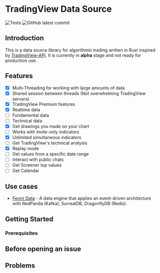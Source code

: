 # TradingView Data Source

![Tests](https://github.com/bitbytelabio/tradingview-rs/actions/workflows/ci.yml/badge.svg)
![GitHub latest commit](https://img.shields.io/github/last-commit/bitbytelabio/tradingView-rs)

## Introduction

This is a data source library for algorithmic trading written in Rust inspired by [TradingView-API](https://github.com/Mathieu2301/TradingView-API). It is currently in **alpha** stage and not ready for production use.

## Features

- [x] Multi-Threading for working with large amounts of data
- [x] Shared session between threads (Not overwhelming TradingView servers)
- [x] TradingView Premium features
- [x] Realtime data
- [ ] Fundamental data
- [ ] Technical data
- [x] Get drawings you made on your chart
- [ ] Works with invite-only indicators
- [x] Unlimited simultaneous indicators
- [ ] Get TradingView's technical analysis
- [x] Replay mode
- [ ] Get values from a specific date range
- [ ] Interact with public chats
- [ ] Get Screener top values
- [ ] Get Calendar

## Use cases

- [Fenrir Data](https://github.com/bitbytelabio/fenrir-data) - A data engine that applies an event-driven architecture with RedPanda (Kafka), SurrealDB, DragonflyDB (Redis).

## Getting Started

### Prerequisites

## Before opening an issue

## Problems
